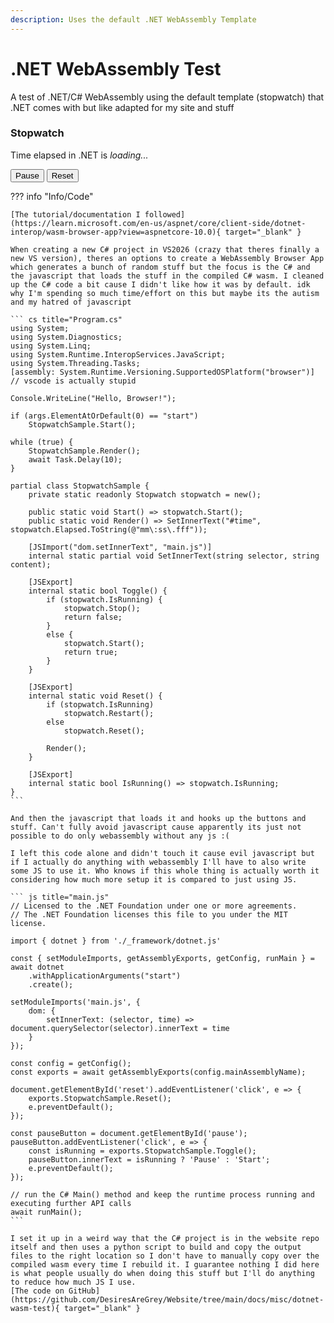 ```yaml
---
description: Uses the default .NET WebAssembly Template
---
```

# .NET WebAssembly Test

A test of .NET/C# WebAssembly using the default template (stopwatch) that .NET comes with but like adapted for my site and stuff

<script type='module' src="main.js?v={{ now() }}"></script>
<h3>Stopwatch</h3>
<p>
  Time elapsed in .NET is <span id="time"><i>loading...</i></span>
</p>
<p>
  <button id="pause">Pause</button>
  <button id="reset">Reset</button>
</p>

??? info "Info/Code"

    [The tutorial/documentation I followed](https://learn.microsoft.com/en-us/aspnet/core/client-side/dotnet-interop/wasm-browser-app?view=aspnetcore-10.0){ target="_blank" }

    When creating a new C# project in VS2026 (crazy that theres finally a new VS version), theres an options to create a WebAssembly Browser App which generates a bunch of random stuff but the focus is the C# and the javascript that loads the stuff in the compiled C# wasm. I cleaned up the C# code a bit cause I didn't like how it was by default. idk why I'm spending so much time/effort on this but maybe its the autism and my hatred of javascript

    ``` cs title="Program.cs"
    using System;
    using System.Diagnostics;
    using System.Linq;
    using System.Runtime.InteropServices.JavaScript;
    using System.Threading.Tasks;
    [assembly: System.Runtime.Versioning.SupportedOSPlatform("browser")] // vscode is actually stupid

    Console.WriteLine("Hello, Browser!");

    if (args.ElementAtOrDefault(0) == "start")
        StopwatchSample.Start();

    while (true) {
        StopwatchSample.Render();
        await Task.Delay(10);
    }

    partial class StopwatchSample {
        private static readonly Stopwatch stopwatch = new();

        public static void Start() => stopwatch.Start();
        public static void Render() => SetInnerText("#time", stopwatch.Elapsed.ToString(@"mm\:ss\.fff"));

        [JSImport("dom.setInnerText", "main.js")]
        internal static partial void SetInnerText(string selector, string content);

        [JSExport]
        internal static bool Toggle() {
            if (stopwatch.IsRunning) {
                stopwatch.Stop();
                return false;
            }
            else {
                stopwatch.Start();
                return true;
            }
        }

        [JSExport]
        internal static void Reset() {
            if (stopwatch.IsRunning)
                stopwatch.Restart();
            else
                stopwatch.Reset();

            Render();
        }

        [JSExport]
        internal static bool IsRunning() => stopwatch.IsRunning;
    }
    ```

    And then the javascript that loads it and hooks up the buttons and stuff. Can't fully avoid javascript cause apparently its just not possible to do only webassembly without any js :(  

    I left this code alone and didn't touch it cause evil javascript but if I actually do anything with webassembly I'll have to also write some JS to use it. Who knows if this whole thing is actually worth it considering how much more setup it is compared to just using JS.
  
    ``` js title="main.js"
    // Licensed to the .NET Foundation under one or more agreements.
    // The .NET Foundation licenses this file to you under the MIT license.

    import { dotnet } from './_framework/dotnet.js'

    const { setModuleImports, getAssemblyExports, getConfig, runMain } = await dotnet
        .withApplicationArguments("start")
        .create();

    setModuleImports('main.js', {
        dom: {
            setInnerText: (selector, time) => document.querySelector(selector).innerText = time
        }
    });

    const config = getConfig();
    const exports = await getAssemblyExports(config.mainAssemblyName);

    document.getElementById('reset').addEventListener('click', e => {
        exports.StopwatchSample.Reset();
        e.preventDefault();
    });

    const pauseButton = document.getElementById('pause');
    pauseButton.addEventListener('click', e => {
        const isRunning = exports.StopwatchSample.Toggle();
        pauseButton.innerText = isRunning ? 'Pause' : 'Start';
        e.preventDefault();
    });

    // run the C# Main() method and keep the runtime process running and executing further API calls
    await runMain();
    ```

    I set it up in a weird way that the C# project is in the website repo itself and then uses a python script to build and copy the output files to the right location so I don't have to manually copy over the compiled wasm every time I rebuild it. I guarantee nothing I did here is what people usually do when doing this stuff but I'll do anything to reduce how much JS I use.  
    [The code on GitHub](https://github.com/DesiresAreGrey/Website/tree/main/docs/misc/dotnet-wasm-test){ target="_blank" }
